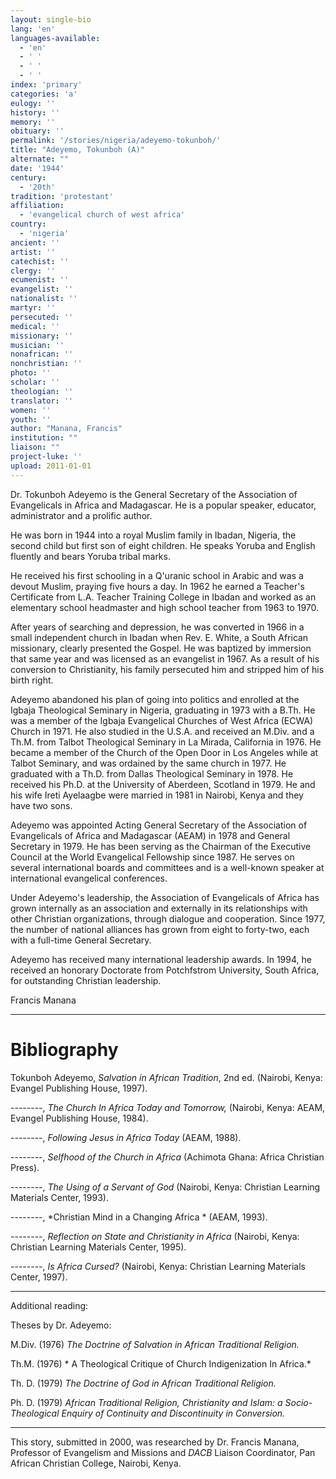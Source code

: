 ```yaml
---
layout: single-bio
lang: 'en'
languages-available:
  - 'en'
  - ' '
  - ' '
  - ' '
index: 'primary'
categories: 'a'
eulogy: ''
history: ''
memory: ''
obituary: ''
permalink: '/stories/nigeria/adeyemo-tokunboh/'
title: "Adeyemo, Tokunboh (A)"
alternate: ""
date: '1944'
century:
  - '20th'
tradition: 'protestant'
affiliation:
  - 'evangelical church of west africa'
country:
  - 'nigeria'
ancient: ''
artist: ''
catechist: ''
clergy: ''
ecumenist: ''
evangelist: ''
nationalist: ''
martyr: ''
persecuted: ''
medical: ''
missionary: ''
musician: ''
nonafrican: ''
nonchristian: ''
photo: ''
scholar: ''
theologian: ''
translator: ''
women: ''
youth: ''
author: "Manana, Francis"
institution: ""
liaison: ""
project-luke: ''
upload: 2011-01-01
---
```




Dr. Tokunboh Adeyemo is the General Secretary of the Association of Evangelicals in Africa and Madagascar. He is a popular speaker, educator, administrator and a prolific author.

He was born in 1944 into a royal Muslim family in Ibadan, Nigeria, the second child but first son of eight children.  He speaks Yoruba and English fluently and bears Yoruba tribal marks.

He received his first schooling in a Q'uranic school in Arabic and was a devout Muslim, praying five hours a day.  In 1962 he earned a Teacher's Certificate from L.A. Teacher Training College in Ibadan and worked as an elementary school headmaster and high school teacher from 1963 to 1970.

After years of searching and depression, he was converted in 1966 in a small independent church in Ibadan when Rev. E. White, a South African missionary, clearly presented the Gospel.  He was baptized by immersion that same year and was licensed as an evangelist in 1967. As a result of his conversion to Christianity, his family persecuted him and stripped him of his birth right.

Adeyemo abandoned his plan of going into politics and enrolled at the Igbaja Theological Seminary in Nigeria, graduating in 1973 with a B.Th. He was a member of the Igbaja Evangelical Churches of West Africa (ECWA) Church in 1971. He also studied in the U.S.A. and received an M.Div. and a Th.M. from Talbot Theological Seminary in La Mirada, California in 1976. He became a member of the Church of the Open Door in Los Angeles while at Talbot Seminary, and was ordained by the same church in 1977.  He graduated with a Th.D. from Dallas Theological Seminary in 1978.  He received his Ph.D. at the University of Aberdeen, Scotland in 1979.  He and his wife Ireti Ayelaagbe were married in 1981 in Nairobi, Kenya and they have two sons.

Adeyemo was appointed Acting General Secretary of the Association of Evangelicals of Africa and Madagascar (AEAM) in 1978 and General Secretary in 1979. He has been serving as the Chairman of the Executive Council at the World Evangelical Fellowship since 1987. He serves on several international boards and committees and is a well-known speaker at international evangelical conferences.

Under Adeyemo's leadership, the Association of Evangelicals of Africa has grown internally as an association and externally in its relationships with other Christian organizations, through dialogue and cooperation. Since 1977, the number of national alliances has grown from eight to forty-two, each with a full-time General Secretary.

Adeyemo has received many international leadership awards. In 1994, he received an honorary Doctorate from Potchfstrom University, South Africa, for outstanding Christian leadership.

Francis Manana

---

# Bibliography

Tokunboh Adeyemo, *Salvation in African Tradition*, 2nd ed. (Nairobi, Kenya: Evangel Publishing House, 1997).

--------, *The Church In Africa Today and Tomorrow,* (Nairobi, Kenya: AEAM, Evangel Publishing House, 1984).

--------, *Following Jesus in Africa Today* (AEAM, 1988).

--------, *Selfhood of the Church in Africa* (Achimota Ghana: Africa Christian Press).

--------, *The Using of a Servant of God* (Nairobi, Kenya: Christian Learning Materials Center, 1993).

--------, *Christian Mind in a Changing Africa * (AEAM, 1993).

--------, *Reflection on State and Christianity in Africa* (Nairobi, Kenya: Christian Learning Materials Center, 1995).

--------, *Is Africa Cursed?* (Nairobi, Kenya: Christian Learning Materials Center, 1997).

---

Additional reading:

Theses by Dr. Adeyemo:

M.Div. (1976) *The Doctrine of Salvation in African Traditional Religion.*

Th.M. (1976) * A Theological Critique of Church Indigenization In Africa.*

Th. D. (1979) *The Doctrine of God in African Traditional Religion.*

Ph. D. (1979) *African Traditional Religion, Christianity and Islam: a Socio-Theological Enquiry of Continuity and Discontinuity in Conversion.*

---

This story, submitted in 2000, was researched by Dr. Francis Manana, Professor of Evangelism and Missions and *DACB* Liaison Coordinator, Pan African Christian College, Nairobi, Kenya.